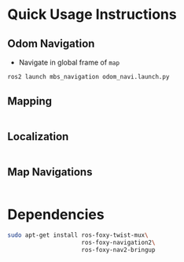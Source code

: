 # Quick Usage Instructions


## Odom Navigation

- Navigate in global frame of `map`

```bash
ros2 launch mbs_navigation odom_navi.launch.py
```

## Mapping

```bash

```

## Localization

```bash

```

## Map Navigations

```bash

```

# Dependencies

```bash
sudo apt-get install ros-foxy-twist-mux\
                     ros-foxy-navigation2\
                     ros-foxy-nav2-bringup
```